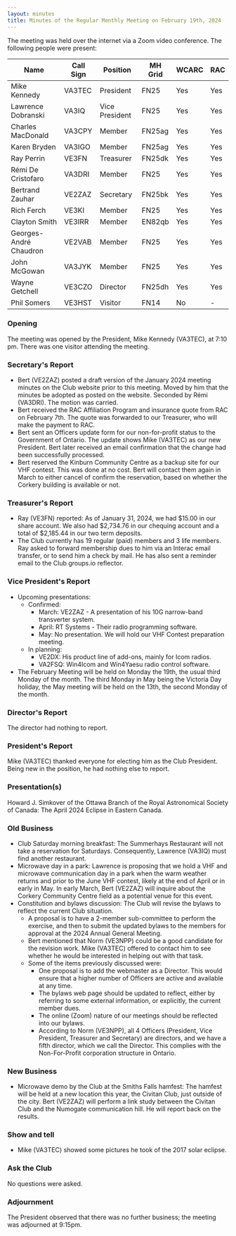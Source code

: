 ```yaml
---
layout: minutes
title: Minutes of the Regular Monthly Meeting on February 19th, 2024
---
```

The meeting was held over the internet via a Zoom video conference.
The following people were present:

| Name                   | Call Sign  | Position         | MH Grid | WCARC | RAC |
|------------------------|------------|------------------|---------|-------|-----|
| Mike Kennedy           | VA3TEC     | President        | FN25    | Yes   | Yes |
| Lawrence Dobranski     | VA3IQ      | Vice President   | FN25    | Yes   | Yes |
| Charles MacDonald      | VA3CPY     | Member           | FN25ag  | Yes   | Yes |
| Karen Bryden           | VA3IGO     | Member           | FN25ag  | Yes   | Yes |
| Ray Perrin             | VE3FN      | Treasurer        | FN25dk  | Yes   | Yes |
| Rémi De Cristofaro     | VA3DRI     | Member           | FN25    | Yes   | Yes |
| Bertrand Zauhar        | VE2ZAZ     | Secretary        | FN25bk  | Yes   | Yes |
| Rich Ferch             | VE3KI      | Member           | FN25    | Yes   | Yes |
| Clayton Smith          | VE3IRR     | Member           | EN82qb  | Yes   | Yes |
| Georges-André Chaudron | VE2VAB     | Member           | FN25    | Yes   | Yes |
| John McGowan           | VA3JYK     | Member           | FN25    | Yes   | Yes |
| Wayne Getchell         | VE3CZO     | Director         | FN25dh  | Yes   | Yes |
| Phil Somers            | VE3HST     | Visitor          | FN14    | No    |  -  |

### Opening

The meeting was opened by the President, Mike Kennedy (VA3TEC), at 7:10 pm.
There was one visitor attending the meeting.

### Secretary's Report

- Bert (VE2ZAZ) posted a draft version of the January 2024 meeting minutes on the Club website prior to this meeting. Moved by him that the minutes be adopted as posted on the website. Seconded by Rémi (VA3DRI). The motion was carried.
- Bert received the RAC Affiliation Program and insurance quote from RAC on February 7th. The quote was forwarded to our Treasurer, who will make the payment to RAC.
- Bert sent an Officers update form for our non-for-profit status to the Government of Ontario. The update shows Mike (VA3TEC) as our new President. Bert later received an email confirmation that the change had been successfully processed.
- Bert reserved the Kinburn Community Centre as a backup site for our VHF contest. This was done at no cost. Bert will contact them again in March to either cancel of confirm the reservation, based on whether the Corkery building is available or not.

### Treasurer's Report

- Ray (VE3FN) reported: As of January 31, 2024, we had $15.00 in our share account.  We also had $2,734.76 in our chequing account and a total of $2,185.44 in our two term deposits.
- The Club currently has 19 regular (paid) members and 3 life members. Ray asked to forward membership dues to him via an Interac email transfer, or to send him a check by mail. He has also sent a reminder email to the Club groups.io reflector.

### Vice President's Report

- Upcoming presentations:
  - Confirmed:
    - March: VE2ZAZ - A presentation of his 10G narrow-band transverter system.
    - April: RT Systems - Their radio programming software.
    - May: No presentation. We will hold our VHF Contest preparation meeting.
  - In planning:
    - VE2DX: His product line of add-ons, mainly for Icom radios.
    - VA2FSQ: Win4Icom and Win4Yaesu radio control software.
- The February Meeting will be held on Monday the 19th, the usual third Monday of the month. The third Monday in May being the Victoria Day holiday, the May meeting will be held on the 13th, the second Monday of the month.

### Director's Report

The director had nothing to report.

### President's Report

Mike (VA3TEC) thanked everyone for electing him as the Club President. Being new in the position, he had nothing else to report.

### Presentation(s)

Howard J. Simkover of the Ottawa Branch of the Royal Astronomical Society of Canada: The April 2024 Eclipse in Eastern Canada.

### Old Business

- Club Saturday morning breakfast: The Summerhays Restaurant will not take a reservation for Saturdays. Consequently, Lawrence (VA3IQ) must find another restaurant.
- Microwave day in a park: Lawrence is proposing that we hold a VHF and microwave communication day in a park when the warm weather returns and prior to the June VHF contest, likely at the end of April or in early in May. In early March, Bert (VE2ZAZ) will inquire about the Corkery Community Centre field as a potential venue for this event.
- Constitution and bylaws discussion: The Club will revise the bylaws to reflect the current Club situation.
  - A proposal is to have a 2-member sub-committee to perform the exercise, and then to submit the updated bylaws to the members for approval at the 2024 Annual General Meeting.
  - Bert mentioned that Norm (VE3NPP) could be a good candidate for the revision work. Mike (VA3TEC) offered to contact him to see whether he would be interested in helping out with that task.
  - Some of the items previously discussed were:
    - One proposal is to add the webmaster as a Director. This would ensure that a higher number of Officers are active and available at any time.
    - The bylaws web page should be updated to reflect, either by referring to some external information, or explicitly, the current member dues.
    - The online (Zoom) nature of our meetings should be reflected into our bylaws.
    - According to Norm (VE3NPP), all 4 Officers (President, Vice President, Treasurer and Secretary) are directors, and we have a fifth director, which we call the Director. This complies with the Non-For-Profit corporation structure in Ontario.

### New Business

- Microwave demo by the Club at the Smiths Falls hamfest: The hamfest will be held at a new location this year, the Civitan Club, just outside of the city. Bert (VE2ZAZ) will perform a link study between the Civitan Club and the Numogate communication hill. He will report back on the results.

### Show and tell

- Mike (VA3TEC) showed some pictures he took of the 2017 solar eclipse.

### Ask the Club

No questions were asked.

### Adjournment

The President observed that there was no further business; the meeting was adjourned at 9:15pm.
